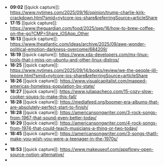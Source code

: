 - **09:02** [[quick capture]]: https://www.nytimes.com/2025/09/16/opinion/trump-charlie-kirk-crackdown.html?smid=nytcore-ios-share&referringSource=articleShare
- **17:15** [[quick capture]]:  https://www.theguardian.com/food/2025/sep/16/how-to-brew-coffee-on-the-go?CMP=Share_iOSApp_Other
- **18:13** [[quick capture]]:  https://www.theatlantic.com/ideas/archive/2025/09/awe-wonder-political-emotion-darkness-overcome/684209/
- **18:19** [[quick capture]]:  https://www.xda-developers.com/mx-linux-tools-that-i-miss-on-ubuntu-and-other-linux-distros/
- **18:25** [[quick capture]]: https://www.nytimes.com/2025/09/14/books/review/we-the-people-jill-lepore.html?smid=nytcore-ios-share&referringSource=articleShare
- **18:26** [[quick capture]]:  https://www.visualcapitalist.com/mapped-americas-homeless-population-by-state/
- **18:27** [[quick capture]]:  https://www.juliapacheco.com/15-cozy-slow-cooker-soups-to-make-this-fall/
- **18:28** [[quick capture]]:  https://mediafeed.org/boomer-era-albums-that-are-absolutely-perfect-start-to-finish/
- **18:28** [[quick capture]]:  https://americansongwriter.com/3-rock-songs-from-1967-that-sound-even-better-today/
- **18:29** [[quick capture]]:  https://americansongwriter.com/4-rock-songs-from-1974-that-could-teach-musicians-a-thing-or-two-today/
- **18:45** [[quick capture]]:  https://americansongwriter.com/3-songs-thatll-make-you-wish-you-were-a-teenager-in-the-1970s/
-
- **18:53** [[quick capture]]:  https://www.makeuseof.com/appflowy-open-source-notion-alternative/
-